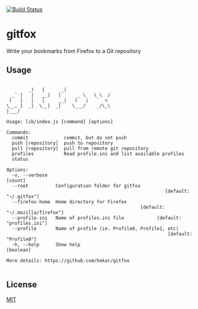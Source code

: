 [![Build Status](https://travis-ci.org/hekar/gitfox.svg?branch=master)](https://travis-ci.org/hekar/gitfox)

# gitfox

Write your bookmarks from Firefox to a Git repository

## Usage

```

        _)   |      _|                 
  _` |   |   __|   |      _ \   \ \  /
 (   |   |   |     __|   (   |   `  <  
\__, |  _|  \__|  _|    \___/    _/\_\
|___/                                  

Usage: lib/index.js [command] [options]

Commands:
  commit             commit, but do not push
  push [repository]  push to repository
  pull [repository]  pull from remote git repository
  profiles           Read profile.ini and list available profiles
  status

Options:
  -v, --verbose                                                          [count]
  --root          Configuration folder for gitfox
                                                          [default: "~/.gitfox"]
  --firefox-home  Home directory for Firefox
                                                 [default: "~/.mozilla/firefox"]
  --profile-ini   Name of profiles.ini file            [default: "profiles.ini"]
  --profile       Name of profile (ie. Profile0, Profile1, etc)
                                                           [default: "Profile0"]
  -h, --help      Show help                                            [boolean]

More details: https://github.com/hekar/gitfox


```

## License
[MIT](./LICENSE)
